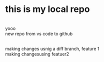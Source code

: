 # this is my local repo
<br> yooo <br>
new repo from vs code to github

<br>making changes usnig a diff branch, feature 1
<br> making changesusing featuer2